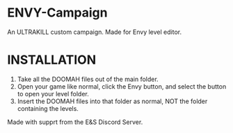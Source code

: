 # ENVY-Campaign
An ULTRAKILL custom campaign. Made for Envy level editor.

# INSTALLATION
1. Take all the DOOMAH files out of the main folder.
2. Open your game like normal, click the Envy button, and select the button to open your level folder.
3. Insert the DOOMAH files into that folder as normal, NOT the folder containing the levels.



Made with supprt from the E&S Discord Server.
